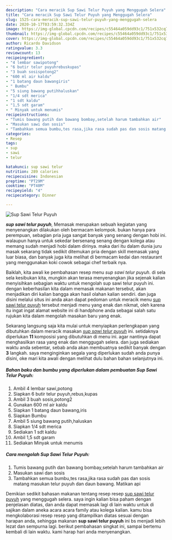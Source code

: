 ```yaml
---
description: "Cara meracik Sup Sawi Telur Puyuh yang Menggugah Selera"
title: "Cara meracik Sup Sawi Telur Puyuh yang Menggugah Selera"
slug: 1525-cara-meracik-sup-sawi-telur-puyuh-yang-menggugah-selera
date: 2020-10-17T03:59:32.334Z
image: https://img-global.cpcdn.com/recipes/c55464a059dd93c1/751x532cq70/sup-sawi-telur-puyuh-foto-resep-utama.jpg
thumbnail: https://img-global.cpcdn.com/recipes/c55464a059dd93c1/751x532cq70/sup-sawi-telur-puyuh-foto-resep-utama.jpg
cover: https://img-global.cpcdn.com/recipes/c55464a059dd93c1/751x532cq70/sup-sawi-telur-puyuh-foto-resep-utama.jpg
author: Ricardo Davidson
ratingvalue: 3.3
reviewcount: 13
recipeingredient:
- "4 lembar sawipotong"
- "6 butir telur puyuhrebuskupas"
- "3 buah sosispotong2"
- "600 ml air kaldu"
- "1 batang daun bawangiris"
- " Bumbu"
- "5 siung bawang putihhaluskan"
- "1/4 sdt merica"
- "1 sdt kaldu"
- "1,5 sdt garam"
- " Minyak untuk menumis"
recipeinstructions:
- "Tumis bawang putih dan bawang bombay,setelah harum tambahkan air"
- "Masukan sawi dan sosis"
- "Tambahkan semua bumbu,tes rasa,jika rasa sudah pas dan sosis matang masukan telur puyuh dan daun bawang. Matikan api"
categories:
- Resep
tags:
- sup
- sawi
- telur

katakunci: sup sawi telur 
nutrition: 289 calories
recipecuisine: Indonesian
preptime: "PT29M"
cooktime: "PT40M"
recipeyield: "4"
recipecategory: Dinner

---
```



![Sup Sawi Telur Puyuh](https://img-global.cpcdn.com/recipes/c55464a059dd93c1/751x532cq70/sup-sawi-telur-puyuh-foto-resep-utama.jpg)

<b><i>sup sawi telur puyuh</i></b>, Memasak merupakan sebuah kegiatan yang menyenangkan dilakukan oleh bermacam kelompok. bukan hanya para perempuan, sebagian pria juga sangat banyak yang senang dengan hobi ini. walaupun hanya untuk sekedar bersenang senang dengan kolega atau memang sudah menjadi hobi dalam dirinya. maka dari itu dalam dunia juru masak sekarang tidak sedikit ditemukan pria dengan skill memasak yang luar biasa, dan banyak juga kita melihat di bermacam kedai dan restaurant yang menggunakan koki cowok sebagai chef terbaik nya.



Baiklah, kita awali ke pembahasan resep menu <i>sup sawi telur puyuh</i>. di sela sela kesibukan kita, mungkin akan terasa menyenangkan jika sejenak kalian menyisihkan sebagian waktu untuk mengolah sup sawi telur puyuh ini. dengan keberhasilan kita dalam memasak makanan tersebut, akan menjadikan diri kalian bangga akan hasil olahan kalian sendiri. dan juga disini melalui situs ini anda akan dapat pedoman untuk meracik menu <u>sup sawi telur puyuh</u> tersebut menjadi menu yang enak dan nikmat, oleh karena itu ingat ingat alamat website ini di handphone anda sebagai salah satu rujukan kita dalam mengolah masakan baru yang enak.


Sekarang langsung saja kita mulai untuk menyiapkan perlengkapan yang dibutuhkan dalam meracik masakan <u><i>sup sawi telur puyuh</i></u> ini. setidaknya diperlukan <b>11</b> komposisi yang dibutuhkan di menu ini. agar nantinya dapat menghasilkan rasa yang enak dan menggugah selera. dan juga sediakan waktu anda sebentar, sebab anda akan membuatnya sedikit banyak dengan <b>3</b> langkah. saya menginginkan segala yang diperlukan sudah anda punya disini, oke mari kita awali dengan melihat dulu bahan bahan selanjutnya ini.

<!--inarticleads1-->

##### Bahan baku dan bumbu yang diperlukan dalam pembuatan Sup Sawi Telur Puyuh:

1. Ambil 4 lembar sawi,potong
1. Siapkan 6 butir telur puyuh,rebus,kupas
1. Ambil 3 buah sosis,potong2
1. Gunakan 600 ml air kaldu
1. Siapkan 1 batang daun bawang,iris
1. Siapkan  Bumbu
1. Ambil 5 siung bawang putih,haluskan
1. Siapkan 1/4 sdt merica
1. Sediakan 1 sdt kaldu
1. Ambil 1,5 sdt garam
1. Sediakan  Minyak untuk menumis




<!--inarticleads2-->

##### Cara mengolah Sup Sawi Telur Puyuh:

1. Tumis bawang putih dan bawang bombay,setelah harum tambahkan air
1. Masukan sawi dan sosis
1. Tambahkan semua bumbu,tes rasa,jika rasa sudah pas dan sosis matang masukan telur puyuh dan daun bawang. Matikan api




Demikian sedikit bahasan makanan tentang resep resep <u>sup sawi telur puyuh</u> yang menggugah selera. saya ingin kalian bisa paham dengan penjelasan diatas, dan anda dapat memasak lagi di lain waktu untuk di sajikan dalam aneka acara acara family atau kolega kalian. kamu bisa mengkolaborasi resep resep yang ditampilkan diatas sesuai dengan harapan anda, sehingga makanan <b>sup sawi telur puyuh</b> ini bs menjadi lebih lezat dan sempurna lagi. berikut pembahasan singkat ini, sampai bertemu kembali di lain waktu. kami harap hari anda menyenangkan.
